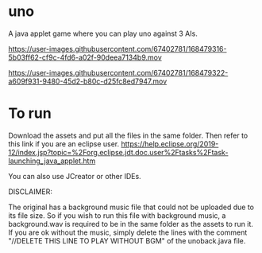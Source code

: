 # uno

A java applet game where you can play uno against 3 AIs.

https://user-images.githubusercontent.com/67402781/168479316-5b03ff62-cf9c-4fd6-a02f-90deea7134b9.mov

https://user-images.githubusercontent.com/67402781/168479322-a609f931-9480-45d2-b80c-d25fc8ed7947.mov

# To run

Download the assets and put all the files in the same folder. 
Then refer to this link if you are an eclipse user. 
https://help.eclipse.org/2019-12/index.jsp?topic=%2Forg.eclipse.jdt.doc.user%2Ftasks%2Ftask-launching_java_applet.htm

You can also use JCreator or other IDEs.

DISCLAIMER:

The original has a background music file that could not be uploaded due to its file size. So if you wish to run this file with background music, a background.wav is required to be in the same folder as the assets to run it. If you are ok without the music, simply delete the lines with the comment "//DELETE THIS LINE TO PLAY WITHOUT BGM" of the unoback.java file.


